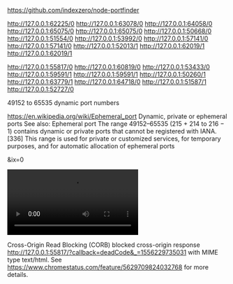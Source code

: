 https://github.com/indexzero/node-portfinder

http://127.0.0.1:62225/0
http://127.0.0.1:63078/0
http://127.0.0.1:64058/0
http://127.0.0.1:65075/0
http://127.0.0.1:65075/0
http://127.0.0.1:50668/0
http://127.0.0.1:51554/0
http://127.0.0.1:53992/0
http://127.0.0.1:57141/0
http://127.0.0.1:57141/0
http://127.0.0.1:52013/1
http://127.0.0.1:62019/1
http://127.0.0.1:62019/1

http://127.0.0.1:55817/0
http://127.0.0.1:60819/0
http://127.0.0.1:53433/0
http://127.0.0.1:59591/1
http://127.0.0.1:59591/1
http://127.0.0.1:50260/1
http://127.0.0.1:63779/1
http://127.0.0.1:64718/0
http://127.0.0.1:51587/1
http://127.0.0.1:52727/0



49152 to 65535 dynamic port numbers

https://en.wikipedia.org/wiki/Ephemeral_port
Dynamic, private or ephemeral ports
See also: Ephemeral port
The range 49152–65535 (215 + 214 to 216 − 1) contains dynamic or private ports that cannot be registered with IANA.[336] This range is used for private or customized services, for temporary purposes, and for automatic allocation of ephemeral ports


&ix=0

<body>
<div id="root"><div class="mediaViewer"><video id="video"src="http://127.0.0.1:62019/1"autoplay=""controls=""></video></div></div>


</body>


Cross-Origin Read Blocking (CORB) blocked cross-origin response http://127.0.0.1:55817/?callback=deadCode&_=1556229735031 with MIME type text/html. See https://www.chromestatus.com/feature/5629709824032768 for more details.

